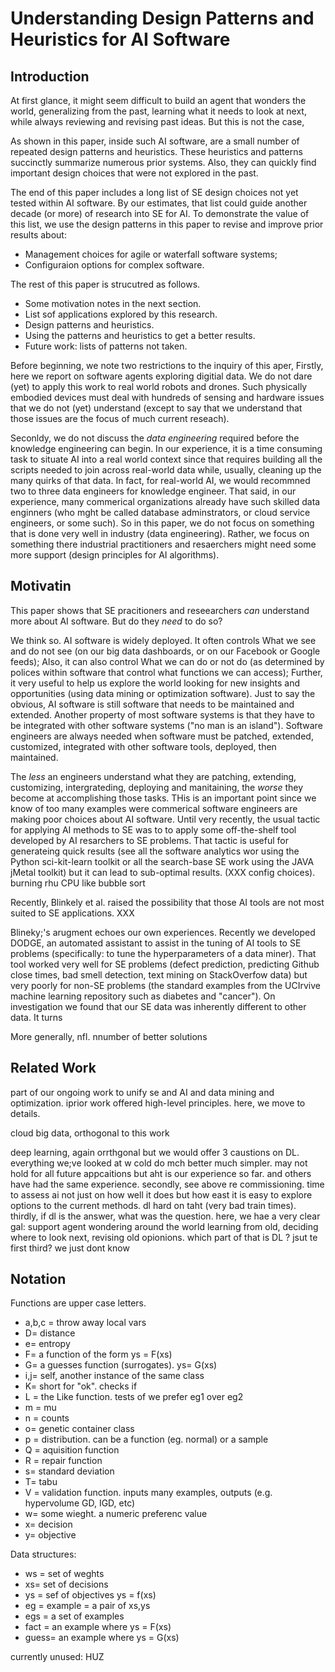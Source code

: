 # Understanding Design Patterns and Heuristics for AI Software

## Introduction

At first glance, it might
seem difficult
to build
an agent that wonders the world, generalizing from the
past, 
learning what it needs to look at next,  while always reviewing and revising
past ideas.
But this is not the case,

As shown in this paper, inside such AI software,
are a  small number of repeated design patterns and heuristics.
These heuristics and patterns
succinctly summarize numerous prior systems. Also, they
can quickly find
important design choices that were not explored in the past.

The end of this paper includes a long list of 
SE design choices not yet tested within AI software.
By our estimates,
that list could guide another decade (or more) of research into SE for AI.
To demonstrate the value of this list, we 
use the design patterns in this paper
to 
revise and improve prior results about:

- Management choices for agile or waterfall software systems;
- Configuraion options for complex software.

The rest of this paper is strucutred as follows.

- Some motivation notes in the next section.
- List sof applications explored  by this research.
- Design patterns and heuristics.
- Using the patterns and heuristics to get a better results.
-  Future work: lists of patterns not taken.


Before beginning, we note two restrictions to the inquiry of this aper,
Firstly, here we report on  software agents exploring digitial data. We do not dare
(yet) to apply this work to real world robots and drones. Such physically embodied devices
must deal with hundreds
of sensing and hardware issues that we do not (yet) understand (except
to say that we understand  that those issues are the focus of much current reseach).


Seconldy, we do not discuss the _data engineering_ required before the knowledge engineering
can begin.  In our experience, it is a time consuming task to situate AI into a real world context
since that requires
building all the scripts needed to join across real-world data while, usually, cleaning
up the many quirks of that data. In fact, for real-world AI, we would recommned
two to three data engineers for knowledge engineer. That said, in our experience,
many commerical organizations already have such skilled data enginners (who mght be called
database adminstrators, or cloud service engineers, or some such). So in this paper, we
do not focus on something that is done very well in industry (data engineering).
Rather, we focus on something there industrial practitioners and resaerchers might need
some more support (design principles for AI algorithms).


## Motivatin

This paper shows that  SE pracitioners and reseearchers _can_ understand more about AI
software. But do they _need_ to do so? 

We think so.  AI software
is widely deployed. It often controls What we see and do not see (on
our big data dashboards, or on our Facebook or Google feeds); Also,
it can also control What we can do or not do (as determined by polices
within software that control what functions we can access); Further,
it very useful to help us explore the world looking for new insights and
opportunities (using data mining or optimization software).  Just to say
the obvious, AI software is still software that needs to be maintained
and extended. Another property of most software systems is that they have
to be integrated with other software systems ("no man is an island").
Software engineers are always  needed when software must be patched,
extended, customized, integrated with other software tools,  deployed,
then maintained.  

The _less_  an  engineers understand what they
are patching, extending, customizing, intergrateding, deploying and
manitaining, the _worse_ they become at  accomplishing those tasks.
THis is an important point since we know of too many examples
were commerical software engineers are making poor choices
about AI software.
Until very recently, the usual tactic for applying AI methods to SE
was to to apply some off-the-shelf tool developed by AI resarchers
to SE problems. That tactic is useful for generateing quick results
(see all the software analytics wor using the Python
sci-kit-learn toolkit  or all the search-base SE work using the JAVA jMetal toolkit)
but it can lead to sub-optimal results. (XXX config choices).
burning rhu CPU like bubble sort

Recently, Blinkely et al. raised the possibility that those AI
tools are not most suited to SE applications. XXX

Blineky;'s arugment echoes our own experiences.
Recently we developed DODGE, an automated assistant to assist in the 
tuning of AI tools to SE problems (specifically: to tune
the hyperparameters of a data miner). That tool worked very well
for SE problems (defect prediction, predicting Github close times,
bad smell detection, text mining on StackOverfow data) but
very poorly for non-SE problems (the standard examples from the UCIrvive
machine learning repository such as diabetes and "cancer"). On investigation
we found that our SE data was inherently different to other data. It turns

More generally, nfl. nnumber of better solutions 

## Related Work

part of our ongoing work to unify se and AI and data mining and optimization. iprior work offered
high-level principles. here, we move to details.

cloud big data, orthogonal to this work

deep learning, again orrthgonal but we would offer 3 caustions on DL. everything we;ve looked at w cold do
mch better much simpler. may not hold for all future appcaitions but aht is our experience so far.
and others have had the same experience. secondly, see above re commissioning. time to assess ai not just on how well it does but how
east it is easy to explore options to the current methods. dl hard on taht (very bad train times). thirdly, if
dl is the answer, what was the question. here, we hae a very clear gal: support agent wondering around the
world learning from old, deciding where to look next, revising old opionions. which part of that is DL ? jsut te first third? we just dont know

## Notation
Functions are upper case letters.

- a,b,c = throw away local vars
- D= distance
- e= entropy
- F= a function of the form ys = F(xs)
- G= a guesses function (surrogates). ys= G(xs)
- i,j= self, another instance of the same class
- K= short for "ok". checks if 
- L = the Like function. tests of we prefer eg1 over eg2
- m = mu
- n = counts
- o= genetic container class
- p = distribution. can be a function (eg. normal) or a sample
- Q = aquisition function
- R = repair function
- s= standard deviation
- T= tabu
- V = validation function. inputs many examples, outputs (e.g. hypervolume GD, IGD, etc)
- w= some wieght. a numeric preferenc value
- x= decision
- y= objective 

Data structures:

- ws = set of weghts
- xs= set of decisions
- ys = sef of objectives ys = f(xs)
- eg = example = a pair of xs,ys
- egs = a set of examples
- fact = an example where ys = F(xs)
- guess= an example where ys = G(xs)

currently unused:
 HUZ

